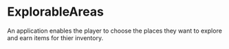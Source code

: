 # ExplorableAreas
An application enables the player to choose the places they want to explore and earn items for thier inventory.
